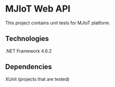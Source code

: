 # MJIoT Web API
This project contains unit tests for MJIoT platform.

## Technologies
.NET Framework 4.6.2

## Dependencies
XUnit
(projects that are tested)